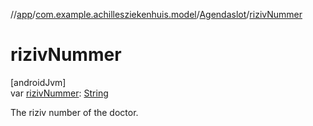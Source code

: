 //[app](../../../index.md)/[com.example.achillesziekenhuis.model](../index.md)/[Agendaslot](index.md)/[rizivNummer](riziv-nummer.md)

# rizivNummer

[androidJvm]\
var [rizivNummer](riziv-nummer.md): [String](https://kotlinlang.org/api/latest/jvm/stdlib/kotlin/-string/index.html)

The riziv number of the doctor.
